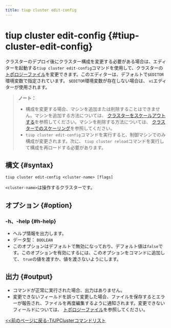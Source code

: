 ```yaml
---
title: tiup cluster edit-config
---
```


# tiup cluster edit-config {#tiup-cluster-edit-config}

クラスターのデプロイ後にクラスター構成を変更する必要がある場合は、エディターを起動する`tiup cluster edit-config`コマンドを使用して、クラスターの[トポロジーファイル](/tiup/tiup-cluster-topology-reference.md)を変更できます。このエディターは、デフォルトで`$EDITOR`環境変数で指定されています。 `$EDITOR`環境変数が存在しない場合は、 `vi`エディターが使用されます。

> <strong>ノート：</strong>
>
> -   構成を変更する場合、マシンを追加または削除することはできません。マシンを追加する方法については、 [クラスターをスケールアウトする](/tiup/tiup-component-cluster-scale-out.md)を参照してください。マシンを削除する方法については、 [クラスターでのスケーリング](/tiup/tiup-component-cluster-scale-in.md)を参照してください。
> -   `tiup cluster edit-config`コマンドを実行すると、制御マシンでのみ構成が変更されます。次に、 `tiup cluster reload`コマンドを実行して構成を再ロードする必要があります。

## 構文 {#syntax}

```shell
tiup cluster edit-config <cluster-name> [flags]
```

`<cluster-name>`は操作するクラスターです。

## オプション {#option}

### -h、-help {#h-help}

-   ヘルプ情報を出力します。
-   データ型： `BOOLEAN`
-   このオプションはデフォルトで無効になっており、デフォルト値は`false`です。このオプションを有効にするには、このオプションをコマンドに追加して、 `true`の値を渡すか、値を渡さないようにします。

## 出力 {#output}

-   コマンドが正常に実行された場合、出力はありません。
-   変更できないフィールドを誤って変更した場合、ファイルを保存するとエラーが報告され、ファイルを再度編集するように通知されます。変更できないフィールドについては、 [トポロジーファイル](/tiup/tiup-cluster-topology-reference.md)を参照してください。

[&lt;&lt;前のページに戻る-TiUPClusterコマンドリスト](/tiup/tiup-component-cluster.md#command-list)
